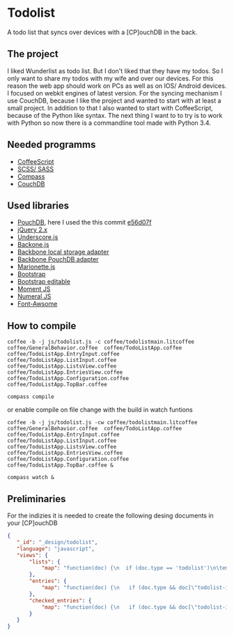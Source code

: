 # Todolist

A todo list that syncs over devices with a [CP]ouchDB in the back.

## The project

I liked Wunderlist as todo list.
But I don't liked that they have my todos.
So I only want to share my todos with my wife and over our devices.
For this reason the web app should work on PCs as well as on IOS/ Android devices.
I focused on webkit engines of latest version.
For the syncing mechanism I use CouchDB, because I like the project and wanted to start with at least a small project.
In addition to that I also wanted to start with CoffeeScript, because of the Python like syntax.
The next thing I want to to try is to work with Python so now there is a commandline tool made with Python 3.4.

## Needed programms

* [CoffeeScript](http://coffeescript.org)
* [SCSS/ SASS](http://sass-lang.com)
* [Compass](http://compass-style.org)
* [CouchDB](http://couchdb.apache.org)

## Used libraries 

* [PouchDB](http://pouchdb.com), here I used the this commit [e56d07f](https://github.com/pouchdb/pouchdb/commit/e56d07f)
* [jQuery 2.x](http://jquery.com)
* [Underscore.js](http://underscorejs.org)
* [Backone.js](http://backbonejs.org)
* [Backbone local storage adapter](https://github.com/jeromegn/Backbone.localStorage)
* [Backbone PouchDB adapter](https://github.com/jo/backbone-pouch)
* [Marionette.js](http://marionettejs.com)
* [Bootstrap](http://getbootstrap.com)
* [Bootstrap editable](https://vitalets.github.io/x-editable/)
* [Moment JS](http://momentjs.com)
* [Numeral JS](http://numeraljs.com)
* [Font-Awsome](https://fortawesome.github.io/Font-Awesome/)

## How to compile

`coffee -b -j js/todolist.js -c coffee/todolistmain.litcoffee coffee/GeneralBehavior.coffee  coffee/TodoListApp.coffee coffee/TodoListApp.EntryInput.coffee coffee/TodoListApp.ListInput.coffee  coffee/TodoListApp.ListsView.coffee coffee/TodoListApp.EntriesView.coffee coffee/TodoListApp.Configuration.coffee coffee/TodoListApp.TopBar.coffee`

`compass compile`

or enable compile on file change with the build in watch funtions

`coffee -b -j js/todolist.js -cw coffee/todolistmain.litcoffee coffee/GeneralBehavior.coffee  coffee/TodoListApp.coffee coffee/TodoListApp.EntryInput.coffee coffee/TodoListApp.ListInput.coffee  coffee/TodoListApp.ListsView.coffee coffee/TodoListApp.EntriesView.coffee coffee/TodoListApp.Configuration.coffee coffee/TodoListApp.TopBar.coffee &` 

`compass watch &`

## Preliminaries 

For the indizies it is needed to create the following desing documents in your [CP]ouchDB

```json
{
   "_id": "_design/todolist",
   "language": "javascript",
   "views": {
       "lists": {
           "map": "function(doc) {\n  if (doc.type == 'todolist')\n\temit(doc.created, doc.name)\n}"
       },
       "entries": {
           "map": "function(doc) {\n   if (doc.type && doc[\"todolist-id\"] && doc.type == 'todoentry' )\n\temit(doc[\"todolist-id\"], doc.name) \n}"
       },
       "checked_entries": {
           "map": "function(doc) {\n   if (doc.type && doc[\"todolist-id\"] && doc.type == 'todoentry' && doc.checked != null)\n\temit(doc.checked) \n}"
       }
   }
}
```



